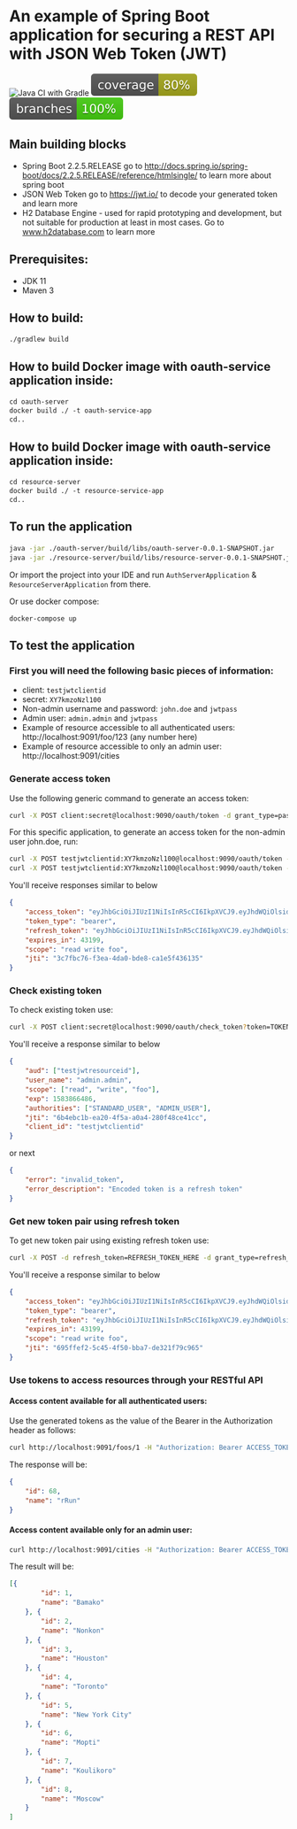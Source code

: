 
# An example of Spring Boot application for securing a REST API with JSON Web Token (JWT)
![Java CI with Gradle](https://github.com/andrei-punko/springboot-jwt/workflows/Java%20CI%20with%20Gradle/badge.svg)
[![Coverage](.github/badges/jacoco.svg)](https://github.com/andrei-punko/springboot-jwt/actions/workflows/gradle.yml)
[![Branches](.github/badges/branches.svg)](https://github.com/andrei-punko/springboot-jwt/actions/workflows/gradle.yml)

## Main building blocks
 * Spring Boot 2.2.5.RELEASE go to http://docs.spring.io/spring-boot/docs/2.2.5.RELEASE/reference/htmlsingle/ to learn more about spring boot
 * JSON Web Token go to https://jwt.io/ to decode your generated token and learn more
 * H2 Database Engine - used for rapid prototyping and development, but not suitable for production at least in most cases. Go to www.h2database.com to learn more

## Prerequisites:
- JDK 11
- Maven 3

## How to build:
    ./gradlew build

## How to build Docker image with oauth-service application inside:
    cd oauth-server
    docker build ./ -t oauth-service-app
    cd..

## How to build Docker image with oauth-service application inside:
    cd resource-server
    docker build ./ -t resource-service-app
    cd..

## To run the application

```bash
java -jar ./oauth-server/build/libs/oauth-server-0.0.1-SNAPSHOT.jar
java -jar ./resource-server/build/libs/resource-server-0.0.1-SNAPSHOT.jar
```

Or import the project into your IDE and run `AuthServerApplication` & `ResourceServerApplication` from there.

Or use docker compose:
```shell
docker-compose up
```

## To test the application

### First you will need the following basic pieces of information:

 * client: `testjwtclientid`
 * secret: `XY7kmzoNzl100`
 * Non-admin username and password: `john.doe` and `jwtpass`
 * Admin user: `admin.admin` and `jwtpass`
 * Example of resource accessible to all authenticated users: http://localhost:9091/foo/123 (any number here)
 * Example of resource accessible to only an admin user: http://localhost:9091/cities

### Generate access token

Use the following generic command to generate an access token:

```bash
curl -X POST client:secret@localhost:9090/oauth/token -d grant_type=password -d username=user -d password=pwd
```

For this specific application, to generate an access token for the non-admin user john.doe, run:

```bash
curl -X POST testjwtclientid:XY7kmzoNzl100@localhost:9090/oauth/token -d grant_type=password -d username=john.doe -d password=jwtpass
curl -X POST testjwtclientid:XY7kmzoNzl100@localhost:9090/oauth/token -d grant_type=password -d username=admin.admin -d password=jwtpass
```

You'll receive responses similar to below

```json
{
    "access_token": "eyJhbGciOiJIUzI1NiIsInR5cCI6IkpXVCJ9.eyJhdWQiOlsidGVzdGp3dHJlc291cmNlaWQiXSwidXNlcl9uYW1lIjoiYWRtaW4uYWRtaW4iLCJzY29wZSI6WyJyZWFkIiwid3JpdGUiLCJmb28iXSwiZXhwIjoxNTgzODY4MjkwLCJhdXRob3JpdGllcyI6WyJTVEFOREFSRF9VU0VSIiwiQURNSU5fVVNFUiJdLCJqdGkiOiIzYzdmYmM3Ni1mM2VhLTRkYTAtYmRlOC1jYTFlNWY0MzYxMzUiLCJjbGllbnRfaWQiOiJ0ZXN0and0Y2xpZW50aWQifQ.ki0W0_jLX4RqhnqTIdBg1j14yfJOyeipHH9W_7d-WTA",
    "token_type": "bearer",
    "refresh_token": "eyJhbGciOiJIUzI1NiIsInR5cCI6IkpXVCJ9.eyJhdWQiOlsidGVzdGp3dHJlc291cmNlaWQiXSwidXNlcl9uYW1lIjoiYWRtaW4uYWRtaW4iLCJzY29wZSI6WyJyZWFkIiwid3JpdGUiLCJmb28iXSwiYXRpIjoiM2M3ZmJjNzYtZjNlYS00ZGEwLWJkZTgtY2ExZTVmNDM2MTM1IiwiZXhwIjoxNTg2NDE3MDkwLCJhdXRob3JpdGllcyI6WyJTVEFOREFSRF9VU0VSIiwiQURNSU5fVVNFUiJdLCJqdGkiOiIwMzQyYzJmOC05MDI0LTQxNzItYWZjZC0wZDhhZjJkMjIxYzQiLCJjbGllbnRfaWQiOiJ0ZXN0and0Y2xpZW50aWQifQ.wEg_JSEn97KulZVbqd2gq-7piacX6JZ_KOilIy0W_Pk",
    "expires_in": 43199,
    "scope": "read write foo",
    "jti": "3c7fbc76-f3ea-4da0-bde8-ca1e5f436135"
}
```

### Check existing token

To check existing token use:
```bash
curl -X POST client:secret@localhost:9090/oauth/check_token?token=TOKEN_HERE
```

You'll receive a response similar to below
```json
{
    "aud": ["testjwtresourceid"],
    "user_name": "admin.admin",
    "scope": ["read", "write", "foo"],
    "exp": 1583866486,
    "authorities": ["STANDARD_USER", "ADMIN_USER"],
    "jti": "6b4ebc1b-ea20-4f5a-a0a4-280f48ce41cc",
    "client_id": "testjwtclientid"
}
```
or next
```json
{
    "error": "invalid_token",
    "error_description": "Encoded token is a refresh token"
}
```

### Get new token pair using refresh token

To get new token pair using existing refresh token use:
```bash
curl -X POST -d refresh_token=REFRESH_TOKEN_HERE -d grant_type=refresh_token client:secret@localhost:9090/oauth/token
```

You'll receive a response similar to below
```json
{
    "access_token": "eyJhbGciOiJIUzI1NiIsInR5cCI6IkpXVCJ9.eyJhdWQiOlsidGVzdGp3dHJlc291cmNlaWQiXSwidXNlcl9uYW1lIjoiYWRtaW4uYWRtaW4iLCJzY29wZSI6WyJyZWFkIiwid3JpdGUiLCJmb28iXSwiZXhwIjoxNTgzODcwMjg5LCJhdXRob3JpdGllcyI6WyJTVEFOREFSRF9VU0VSIiwiQURNSU5fVVNFUiJdLCJqdGkiOiI2OTVmZmVmMi01YzQ1LTRmNTAtYmJhNy1kZTMyMWY3OWM5NjUiLCJjbGllbnRfaWQiOiJ0ZXN0and0Y2xpZW50aWQifQ.1aB-ke4dLX1_AdBGzVPtWcG9oOEt3Gptsyz8MrSEp0I",
    "token_type": "bearer",
    "refresh_token": "eyJhbGciOiJIUzI1NiIsInR5cCI6IkpXVCJ9.eyJhdWQiOlsidGVzdGp3dHJlc291cmNlaWQiXSwidXNlcl9uYW1lIjoiYWRtaW4uYWRtaW4iLCJzY29wZSI6WyJyZWFkIiwid3JpdGUiLCJmb28iXSwiYXRpIjoiNjk1ZmZlZjItNWM0NS00ZjUwLWJiYTctZGUzMjFmNzljOTY1IiwiZXhwIjoxNTg2NDE4Mzg0LCJhdXRob3JpdGllcyI6WyJTVEFOREFSRF9VU0VSIiwiQURNSU5fVVNFUiJdLCJqdGkiOiJjYTNjN2VkMS0wYmE4LTRhMDUtYTUwZC0wNzNkZmMyN2M0YzIiLCJjbGllbnRfaWQiOiJ0ZXN0and0Y2xpZW50aWQifQ.hXv1I-t1u_eZ3JSv-3tHSkaTzfXb-jRHG3W5sNIfIoc",
    "expires_in": 43199,
    "scope": "read write foo",
    "jti": "695ffef2-5c45-4f50-bba7-de321f79c965"
}
```

### Use tokens to access resources through your RESTful API

#### Access content available for all authenticated users:

Use the generated tokens as the value of the Bearer in the Authorization header as follows:
```bash
curl http://localhost:9091/foos/1 -H "Authorization: Bearer ACCESS_TOKEN_HERE"
```

The response will be:
```json
{
    "id": 68,
    "name": "rRun"
}
```

#### Access content available only for an admin user:

```bash
curl http://localhost:9091/cities -H "Authorization: Bearer ACCESS_TOKEN_HERE"
```

The result will be:
```json
[{
        "id": 1,
        "name": "Bamako"
    }, {
        "id": 2,
        "name": "Nonkon"
    }, {
        "id": 3,
        "name": "Houston"
    }, {
        "id": 4,
        "name": "Toronto"
    }, {
        "id": 5,
        "name": "New York City"
    }, {
        "id": 6,
        "name": "Mopti"
    }, {
        "id": 7,
        "name": "Koulikoro"
    }, {
        "id": 8,
        "name": "Moscow"
    }
]
```

